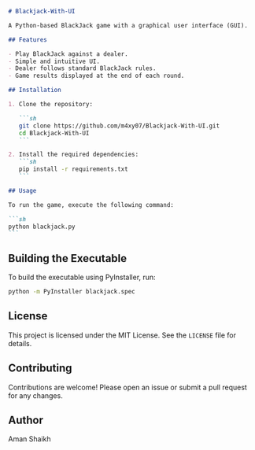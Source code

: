 ````markdown
# Blackjack-With-UI

A Python-based BlackJack game with a graphical user interface (GUI).

## Features

- Play BlackJack against a dealer.
- Simple and intuitive UI.
- Dealer follows standard BlackJack rules.
- Game results displayed at the end of each round.

## Installation

1. Clone the repository:

   ```sh
   git clone https://github.com/m4xy07/Blackjack-With-UI.git
   cd Blackjack-With-UI
   ```

2. Install the required dependencies:
   ```sh
   pip install -r requirements.txt
   ```

## Usage

To run the game, execute the following command:

```sh
python blackjack.py
```
````

## Building the Executable

To build the executable using PyInstaller, run:

```sh
python -m PyInstaller blackjack.spec
```

## License

This project is licensed under the MIT License. See the `LICENSE` file for details.

## Contributing

Contributions are welcome! Please open an issue or submit a pull request for any changes.

## Author

Aman Shaikh

```

```
